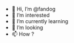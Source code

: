 - 👋 Hi, I’m @fandog
- 👀 I’m interested
- 🌱 I’m currently learning
- 💞️ I’m looking
- 📫 How ?

<!---
fandog1/fandog1 is a ✨ special ✨ repository because its `README.md` (this file) appears on your GitHub profile.
You can click the Preview link to take a look at your changes.
--->
